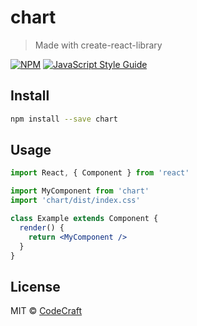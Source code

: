 # chart

> Made with create-react-library

[![NPM](https://img.shields.io/npm/v/chart.svg)](https://www.npmjs.com/package/chart) [![JavaScript Style Guide](https://img.shields.io/badge/code_style-standard-brightgreen.svg)](https://standardjs.com)

## Install

```bash
npm install --save chart
```

## Usage

```jsx
import React, { Component } from 'react'

import MyComponent from 'chart'
import 'chart/dist/index.css'

class Example extends Component {
  render() {
    return <MyComponent />
  }
}
```

## License

MIT © [CodeCraft](https://github.com/CodeCraft)
